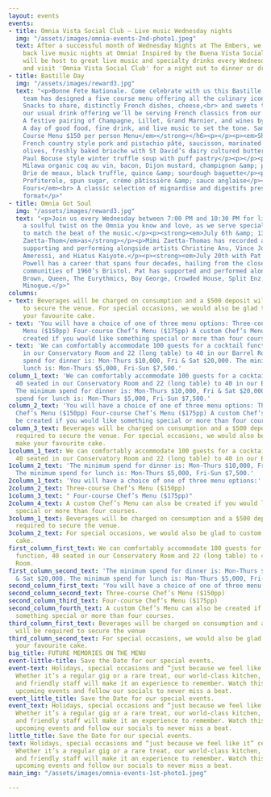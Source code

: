 ```yaml
---
layout: events
events:
- title: Omnia Vista Social Club – Live music Wednesday nights
  img: "/assets/images/omnia-events-2nd-photo1.jpeg"
  text: After a successful month of Wednesday Nights at The Embers, we're bringing
    back live music nights at Omnia! Inspired by the Buena Vista Social Club, Omnia
    will be host to great live music and specialty drinks every Wednesday. Come along
    and visit 'Omnia Vista Social Club' for a night out to dinner or drinks.
- title: Bastille Day
  img: "/assets/images/reward3.jpg"
  text: "<p>Bonne Fete Nationale. Come celebrate with us this Bastille Day. Our kitchen
    team has designed a five course menu offering all the culinary icons of France.
    Snacks to share, distinctly French dishes, cheese,<br> and sweets to finish. Alongside
    our usual drink offering we’ll be serving French classics from our rolling trolley.
    A festive pairing of Champagne, Lillet, Grand Marnier, and wines by the magnum.
    A day of good food, fine drink, and live music to set the tone. Santé.</p><p></p><h6><strong><em>5
    Course Menu $150 per person Menu</em></strong></h6><p></p><p><em>Shared Snacks</em><br>
    French country style pork and pistachio pâté, saucisson, marinated Mount Zero
    olives, freshly baked brioche with St David’s dairy cultured butter</p><p></p><p><em>Starter</em><br>
    Paul Bocuse style winter truffle soup with puff pastry</p><p></p><p><em>Main Course</em><br>
    Milawa organic coq au vin, bacon, Dijon mustard, champignon &amp; pomme purée</p><p></p><p><em>Cheese</em><br>
    Brie de meaux, black truffle, quince &amp; sourdough baguette</p><p></p><p><em>Dessert</em><br>
    Profiterole, spun sugar, crème pâtissière &amp; sauce anglaise</p><p></p><p><em>Petit
    Fours</em><br> A classic selection of mignardise and digestifs presented in trolley
    format</p>"
- title: Omnia Got Soul
  img: "/assets/images/reward3.jpg"
  text: "<p>Join us every Wednesday between 7:00 PM and 10:30 PM for live music. Enjoy
    a soulful twist on the Omnia you know and love, as we serve speciality cocktails
    to match the beat of the music.</p><p><strong><em>July 6th &amp; 13th with Mimi
    Zaetta-Thom</em>as</strong></p><p>Mimi Zaetta-Thomas has recorded and toured worldwide,
    supporting and performing alongside artists Christine Anu, Vince Jones, Vanessa
    Amerossi, and Hiatus Kaiyote.</p><p><strong><em>July 20th with Pat Powell</em></strong></p><p>Pat
    Powell has a career that spans four decades, hailing from the close-knit Jamaican
    communities of 1960’s Bristol. Pat has supported and performed alongside James
    Brown, Queen, The Eurythmics, Boy George, Crowded House, Split Enz, and Kylie
    Minogue.</p>"
columns:
- text: Beverages will be charged on consumption and a $500 deposit will be required
    to secure the venue. For special occasions, we would also be glad to custom make
    your favourite cake.
- text: 'You will have a choice of one of three menu options: Three-course Chef’s
    Menu ($150pp) Four-course Chef’s Menu ($175pp) A custom Chef’s Menu can also be
    created if you would like something special or more than four courses.'
- text: 'We can comfortably accommodate 100 guests for a cocktail function, 40 seated
    in our Conservatory Room and 22 (long table) to 40 in our Barrel Room. The minimum
    spend for dinner is: Mon-Thurs $10,000, Fri & Sat $20,000. The minimum spend for
    lunch is: Mon-Thurs $5,000, Fri-Sun $7,500.'
column_1_text: 'We can comfortably accommodate 100 guests for a cocktail function,
  40 seated in our Conservatory Room and 22 (long table) to 40 in our Barrel Room.
  The minimum spend for dinner is: Mon-Thurs $10,000, Fri & Sat $20,000. The minimum
  spend for lunch is: Mon-Thurs $5,000, Fri-Sun $7,500.'
column_2_text: 'You will have a choice of one of three menu options: Three-course
  Chef’s Menu ($150pp) Four-course Chef’s Menu ($175pp) A custom Chef’s Menu can also
  be created if you would like something special or more than four courses.'
column_3_text: Beverages will be charged on consumption and a $500 deposit will be
  required to secure the venue. For special occasions, we would also be glad to custom
  make your favourite cake.
1column_1_text: We can comfortably accommodate 100 guests for a cocktail function,
  40 seated in our Conservatory Room and 22 (long table) to 40 in our Barrel Room.
1column_2_text: 'The minimum spend for dinner is: Mon-Thurs $10,000, Fri & Sat $20,000.
  The minimum spend for lunch is: Mon-Thurs $5,000, Fri-Sun $7,500.'
2column_1_text: 'You will have a choice of one of three menu options:'
2column_2_text: Three-course Chef’s Menu ($150pp)
1column_3_text: " Four-course Chef’s Menu ($175pp)"
2column_4_text: A custom Chef’s Menu can also be created if you would like something
  special or more than four courses.
3column_1_text: Beverages will be charged on consumption and a $500 deposit will be
  required to secure the venue.
3column_2_text: For special occasions, we would also be glad to custom make your favourite
  cake.
first_column_first_text: We can comfortably accommodate 100 guests for a cocktail
  function, 40 seated in our Conservatory Room and 22 (long table) to 40 in our Barrel
  Room.
first_column_second_text: 'The minimum spend for dinner is: Mon-Thurs $10,000, Fri
  & Sat $20,000. The minimum spend for lunch is: Mon-Thurs $5,000, Fri-Sun $7,500.'
second_column_first_text: 'You will have a choice of one of three menu options:'
second_column_second_text: Three-course Chef’s Menu ($150pp)
second_column_third_text: Four-course Chef’s Menu ($175pp)
second_column_fourth_text: A custom Chef’s Menu can also be created if you would like
  something special or more than four courses.
third_column_first_text: Beverages will be charged on consumption and a $500 deposit
  will be required to secure the venue
third_column_second_text: For special occasions, we would also be glad to custom make
  your favourite cake.
big_title: FUTURE MEMORIES ON THE MENU
event-little-title: Save the Date for our special events.
event-text: Holidays, special occasions and “just because we feel like it” celebrations.
  Whether it’s a regular gig or a rare treat, our world-class kitchen, talented artists
  and friendly staff will make it an experience to remember. Watch this space for
  upcoming events and follow our socials to never miss a beat.
event_little_title: Save the Date for our special events.
event_text: Holidays, special occasions and “just because we feel like it” celebrations.
  Whether it’s a regular gig or a rare treat, our world-class kitchen, talented artists
  and friendly staff will make it an experience to remember. Watch this space for
  upcoming events and follow our socials to never miss a beat.
little_title: Save the Date for our special events.
text: Holidays, special occasions and “just because we feel like it” celebrations.
  Whether it’s a regular gig or a rare treat, our world-class kitchen, talented artists
  and friendly staff will make it an experience to remember. Watch this space for
  upcoming events and follow our socials to never miss a beat.
main_img: "/assets/images/omnia-events-1st-photo1.jpeg"

---
```

